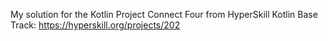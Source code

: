 My solution for the Kotlin Project Connect Four from HyperSkill Kotlin Base Track: https://hyperskill.org/projects/202